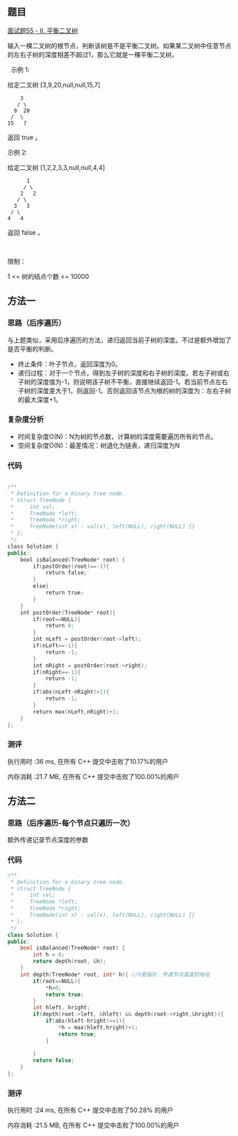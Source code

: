## 题目
[面试题55 - II. 平衡二叉树](https://leetcode-cn.com/problems/ping-heng-er-cha-shu-lcof/)

输入一棵二叉树的根节点，判断该树是不是平衡二叉树。如果某二叉树中任意节点的左右子树的深度相差不超过1，那么它就是一棵平衡二叉树。

 
示例 1:

给定二叉树 [3,9,20,null,null,15,7]

        3
       / \
      9  20
     /  \
    15   7
返回 true 。

示例 2:

给定二叉树 [1,2,2,3,3,null,null,4,4]

          1
         / \
        2   2
       / \
      3   3
     / \
    4   4
返回 false 。

 

限制：

1 <= 树的结点个数 <= 10000

## 方法一
### 思路（后序遍历）
与上题类似，采用后序遍历的方法，递归返回当前子树的深度。不过是额外增加了是否平衡的判断。

- 终止条件：叶子节点，返回深度为0。
- 递归过程：对于一个节点，得到左子树的深度和右子树的深度。若左子树或右子树的深度值为-1，则说明该子树不平衡，直接继续返回-1。若当前节点左右子树的深度差大于1，则返回-1。否则返回该节点为根的树的深度为：左右子树的最大深度+1。

### 复杂度分析
- 时间复杂度O(N)：N为树的节点数，计算树的深度需要遍历所有的节点。
- 空间复杂度O(N)：最差情况：树退化为链表，递归深度为N

### 代码
```cpp

/**
 * Definition for a binary tree node.
 * struct TreeNode {
 *     int val;
 *     TreeNode *left;
 *     TreeNode *right;
 *     TreeNode(int x) : val(x), left(NULL), right(NULL) {}
 * };
 */
class Solution {
public:
    bool isBalanced(TreeNode* root) {
        if(postOrder(root)==-1){
            return false;
        }
        else{
            return true;
        }
    }
    int postOrder(TreeNode* root){
        if(root==NULL){
            return 0;
        }
        int nLeft = postOrder(root->left);
        if(nLeft==-1){
            return -1;
        }
        int nRight = postOrder(root->right);
        if(nRight==-1){
            return -1;
        }
        if(abs(nLeft-nRight)>1){
            return -1;
        }
        return max(nLeft,nRight)+1;
    }
};


```

### 测评

执行用时 :36 ms, 在所有 C++ 提交中击败了10.17%的用户

内存消耗 :21.7 MB, 在所有 C++ 提交中击败了100.00%的用户

## 方法二
### 思路（后序遍历-每个节点只遍历一次）
额外传递记录节点深度的参数

### 代码
```cpp
/**
 * Definition for a binary tree node.
 * struct TreeNode {
 *     int val;
 *     TreeNode *left;
 *     TreeNode *right;
 *     TreeNode(int x) : val(x), left(NULL), right(NULL) {}
 * };
 */
class Solution {
public:
    bool isBalanced(TreeNode* root) {
        int h = 0;
        return depth(root, &h); 
    }
    int depth(TreeNode* root, int* h){ //h是指针，传递节点高度的地址
        if(root==NULL){
            *h=0;
            return true;
        }
        int hleft, hright;
        if(depth(root->left, &hleft) && depth(root->right,&hright)){
            if(abs(hleft-hright)<=1){
                *h = max(hleft,hright)+1;
                return true;
            }
            
        }
        return false;
    }
};
```
### 测评
执行用时 :24 ms, 在所有 C++ 提交中击败了50.28% 的用户

内存消耗 :21.5 MB, 在所有 C++ 提交中击败了100.00%的用户
